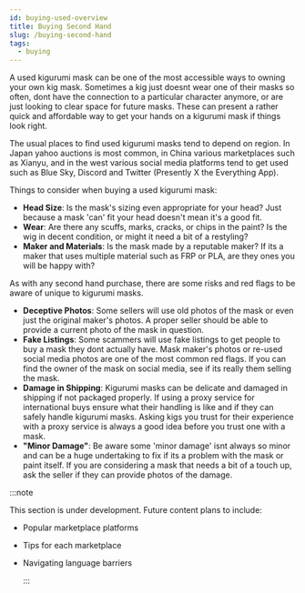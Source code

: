 ```yaml
---
id: buying-used-overview
title: Buying Second Hand
slug: /buying-second-hand
tags:
  - buying
---
```


A used kigurumi mask can be one of the most accessible ways to owning your own kig mask. Sometimes a kig just doesnt wear one of their masks so often, dont have the connection to a particular character anymore, or are just looking to clear space for future masks. These can present a rather quick and affordable way to get your hands on a kigurumi mask if things look right.

The usual places to find used kigurumi masks tend to depend on region. In Japan yahoo auctions is most common, in China various marketplaces such as Xianyu, and in the west various social media platforms tend to get used such as Blue Sky, Discord and Twitter (Presently X the Everything App).

Things to consider when buying a used kigurumi mask:

- **Head Size**: Is the mask's sizing even appropriate for your head? Just because a mask 'can' fit your head doesn't mean it's a good fit.
- **Wear**: Are there any scuffs, marks, cracks, or chips in the paint? Is the wig in decent condition, or might it need a bit of a restyling?
- **Maker and Materials**: Is the mask made by a reputable maker? If its a maker that uses multiple material such as FRP or PLA, are they ones you will be happy with?

As with any second hand purchase, there are some risks and red flags to be aware of unique to kigurumi masks.

- **Deceptive Photos**: Some sellers will use old photos of the mask or even just the original maker's photos. A proper seller should be able to provide a current photo of the mask in question.
- **Fake Listings**: Some scammers will use fake listings to get people to buy a mask they dont actually have. Mask maker's photos or re-used social media photos are one of the most common red flags. If you can find the owner of the mask on social media, see if its really them selling the mask.
- **Damage in Shipping**: Kigurumi masks can be delicate and damaged in shipping if not packaged properly. If using a proxy service for international buys ensure what their handling is like and if they can safely handle kigurumi masks. Asking kigs you trust for their experience with a proxy service is always a good idea before you trust one with a mask.
- **"Minor Damage"**: Be aware some 'minor damage' isnt always so minor and can be a huge undertaking to fix if its a problem with the mask or paint itself. If you are considering a mask that needs a bit of a touch up, ask the seller if they can provide photos of the damage.

:::note

This section is under development. Future content plans to include:

- Popular marketplace platforms
- Tips for each marketplace
- Navigating language barriers

  :::
